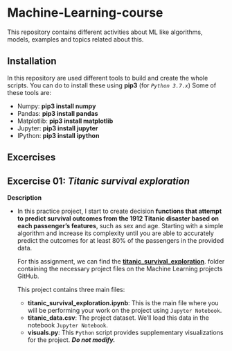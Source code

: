 # Machine-Learning-course
This repository contains different activities about ML like algorithms, models, examples and topics related about this.

## Installation

In this repository are used different tools to build and create the whole scripts. You can do to install these using **pip3** (for *`Python 3.7.x`*)  Some of these tools are:
- Numpy: **pip3 install numpy**
- Pandas: **pip3 install pandas**
- Matplotlib: **pip3 install matplotlib**
- Jupyter: **pip3 install jupyter**
- IPython: **pip3 install ipython**

## Excercises

## Excercise 01: *Titanic survival exploration*
**Description**
- In this practice project, I start to create decision **functions that attempt to predict survival outcomes from the 1912 Titanic disaster based on each passenger’s features**, such as sex and age. Starting with a simple algorithm and increase its complexity until you are able to accurately predict the outcomes for at least 80% of the passengers in the provided data.

  For this assignment, we can find the [**titanic_survival_exploration**](https://duckduckgo.com). folder containing the necessary project files on the Machine Learning projects GitHub.

  This project contains three main files:
  - **titanic_survival_exploration.ipynb**: This is the main file where you will be performing your work on the project using `Jupyter Notebook`.
  - **titanic_data.csv**: The project dataset. We’ll load this data in the notebook `Jupyter Notebook`.
  - **visuals.py**: This `Python` script provides supplementary visualizations for the project. ***Do not modify.***
